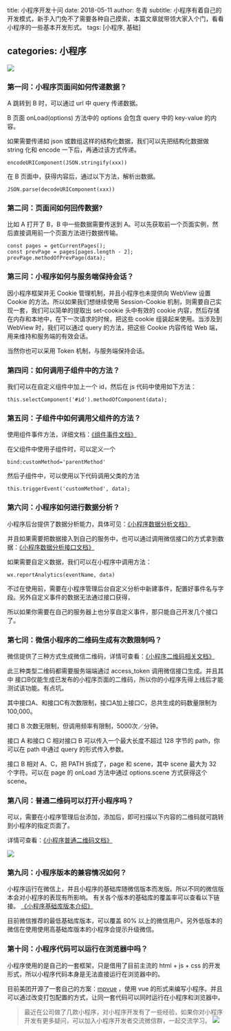 title: 小程序开发十问
date: 2018-05-11
author: 冬青
subtitle: 小程序有着自己的开发模式，新手入门免不了需要各种自己摸索，本篇文章就带领大家入个门，看看小程序的一些基本开发形式。
tags: [小程序, 基础]

categories: 小程序
---

![](https://user-gold-cdn.xitu.io/2018/5/11/1634fc24425fe797?w=734&h=381&f=jpeg&s=58819)

### 第一问：小程序页面间如何传递数据？
A 跳转到 B 时，可以通过 url 中 query 传递数据。

B 页面 onLoad(options) 方法中的 options 会包含 query 中的 key-value 的内容。

如果需要传递如 json 或数组这样的结构化数据，我们可以先把结构化数据做 string 化和 encode 一下后，再通过该方式传递。
```
encodeURIComponent(JSON.stringify(xxx))
```

在 B 页面中，获得内容后，通过以下方法，解析出数据。
```
JSON.parse(decodeURIComponent(xxx))
```
### 第二问：页面间如何回传数据?
比如 A 打开了 B，B 中一些数据需要传送到 A。可以先获取前一个页面实例，然后直接调用前一个页面方法进行数据传输。
```
const pages = getCurrentPages();
const prevPage = pages[pages.length - 2];
prevPage.methodOfPrevPage(data);
```

### 第三问：小程序如何与服务端保持会话？
因小程序框架并无 Cookie 管理机制，并且小程序也未提供向 WebView 设置 Cookie 的方法。所以如果我们想继续使用 Session-Cookie 机制，则需要自己实现一套，我们可以简单的提取出 set-cookie 头中有效的 cookie 内容，然后存储在内存和本地中，在下一次请求的时候，把这些 cookie 组装起来使用。当涉及到 WebView 时，我们可以通过 query 的方法，把这些 Cookie 内容传给 Web 端，用来维持和服务端的有效会话。

当然你也可以采用 Token 机制，与服务端保持会话。

### 第四问：如何调用子组件中的方法？
我们可以在自定义组件中加上一个 id，然后在 js 代码中使用如下方法：
```
this.selectComponent('#id').methodOfComponent(data);
```

### 第五问：子组件中如何调用父组件的方法？
使用组件事件方法，详细文档：[《组件事件文档》](https://developers.weixin.qq.com/miniprogram/dev/framework/custom-component/events.html)

在父组件中使用子组件时，可以定义一个
```
bind:customMethod='parentMethod'
```

然后子组件中，可以使用以下代码调用父类的方法
```
this.triggerEvent('customMethod', data);
```


### 第六问：小程序如何进行数据分析？
小程序后台提供了数据分析能力，具体可见：[《小程序数据分析文档》](https://developers.weixin.qq.com/miniprogram/analysis/)

并且如果需要把数据接入到自己的服务中，也可以通过调用微信接口的方式拿到数据：[《小程序数据分析接口文档》](https://developers.weixin.qq.com/miniprogram/dev/api/analysis.html)

如果需要自定义数据，我们可以在小程序中调用方法：
```
wx.reportAnalytics(eventName, data)
```

不过在使用前，需要在小程序管理后台自定义分析中新建事件，配置好事件名与字段。另外自定义事件的数据无法通过接口获得，

所以如果你需要在自己的服务器上也分享自定义事件，那只能自己开发几个接口了。

### 第七问：微信小程序的二维码生成有次数限制吗？
微信提供了三种方式生成微信二维码，详情可查看：[《小程序二维码相关文档》](https://developers.weixin.qq.com/miniprogram/dev/api/qrcode.html)

此三种类型二维码都需要服务端端通过 access_token 调用微信接口生成。并且其中 接口B仅能生成已发布的小程序页面的二维码，所以你的小程序先得上线后才能测试该功能。有点坑。

其中接口A、和接口C有次数限制，接口A加上接口C，总共生成的码数量限制为100,000。

接口 B 次数无限制，但调用频率有限制，5000次／分钟。

接口 A 和接口 C 相对接口 B 可以传入一个最大长度不超过 128 字节的 path，你可以在 path 中通过 query 的形式传入参数。

接口 B 相对 A、C，把 PATH 拆成了，page 和 scene，其中 scene 最大为 32 个字符。可以在 page 的 onLoad 方法中通过 options.scene 方式获得这个 scene。

### 第八问：普通二维码可以打开小程序吗？
可以，需要在小程序管理后台添加，添加后，即可扫描以下内容的二维码就可跳转到小程序的指定页面了。

详情可查看：[《小程序普通二维码文档》](https://developers.weixin.qq.com/miniprogram/introduction/qrcode.html)


![](https://user-gold-cdn.xitu.io/2018/5/11/1634f9c00dbf361a?w=1137&h=250&f=png&s=33232)

### 第九问：小程序版本的兼容情况如何？
小程序运行在微信上，并且小程序的基础库随微信版本而发版。所以不同的微信版本会对小程序的表现有所影响。
有关各个版本的基础库的覆盖率可以查看以下链接。
[《小程序基础库版本介绍》](https://developers.weixin.qq.com/miniprogram/dev/framework/client-lib.html)

目前微信推荐的最低基础库版本，可以覆盖 80% 以上的微信用户。另外低版本的微信在使用使用高基础库版本的小程序会提示升级微信。

### 第十问：小程序代码可以运行在浏览器中吗？
小程序使用的是自己的一套框架，只是借用了目前主流的 html + js + css 的开发形式，所以小程序代码本身是无法直接运行在浏览器中的。

目前美团开源了一套自己的方案：[mpvue](https://github.com/Meituan-Dianping/mpvue) ，使用 vue 的形式来编写小程序。并且可以通过改变打包配置的方式，让同一套代码可以同时运行在小程序和浏览器中。

> 最近在公司做了几款小程序，对小程序开发有了一些经验，如果你对小程序开发有更多疑问，可以加入小程序开发者交流微信群，一起交流学习。
> ![](https://user-gold-cdn.xitu.io/2018/6/16/164063c67855ac65?w=1080&h=1578&f=jpeg&s=61627)